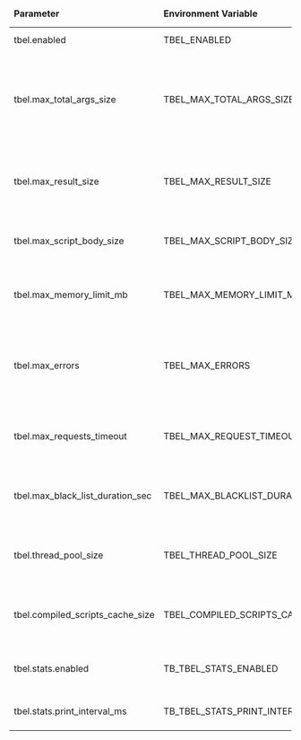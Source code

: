 <table>
  <thead>
      <tr>
          <td style="width: 25%"><b>Parameter</b></td><td style="width: 30%"><b>Environment Variable</b></td><td style="width: 15%"><b>Default Value</b></td><td style="width: 30%"><b>Description</b></td>
      </tr>
  </thead>
  <tbody>
      <tr>
          <td>tbel.enabled</td>
          <td>TBEL_ENABLED</td>
          <td>true</td>
          <td>Enable/Disable TBEL feature.</td>
      </tr>
      <tr>
          <td>tbel.max_total_args_size</td>
          <td>TBEL_MAX_TOTAL_ARGS_SIZE</td>
          <td>100000</td>
          <td>Limit on the number of arguments that are passed to the function to execute the script</td>
      </tr>
      <tr>
          <td>tbel.max_result_size</td>
          <td>TBEL_MAX_RESULT_SIZE</td>
          <td>300000</td>
          <td>Maximum allowed symbols in a result after processing a script</td>
      </tr>
      <tr>
          <td>tbel.max_script_body_size</td>
          <td>TBEL_MAX_SCRIPT_BODY_SIZE</td>
          <td>50000</td>
          <td>Maximum allowed symbols in script body</td>
      </tr>
      <tr>
          <td>tbel.max_memory_limit_mb</td>
          <td>TBEL_MAX_MEMORY_LIMIT_MB</td>
          <td>8</td>
          <td>Maximum allowed TBEL script execution memory</td>
      </tr>
      <tr>
          <td>tbel.max_errors</td>
          <td>TBEL_MAX_ERRORS</td>
          <td>3</td>
          <td>Maximum allowed TBEL script execution errors before it will be blacklisted</td>
      </tr>
      <tr>
          <td>tbel.max_requests_timeout</td>
          <td>TBEL_MAX_REQUEST_TIMEOUT</td>
          <td>500</td>
          <td>TBEL Eval max request timeout in milliseconds. 0 - no timeout</td>
      </tr>
      <tr>
          <td>tbel.max_black_list_duration_sec</td>
          <td>TBEL_MAX_BLACKLIST_DURATION_SEC</td>
          <td>60</td>
          <td>Maximum time in seconds for black listed function to stay in the list.</td>
      </tr>
      <tr>
          <td>tbel.thread_pool_size</td>
          <td>TBEL_THREAD_POOL_SIZE</td>
          <td>50</td>
          <td>Specify thread pool size for javascript executor service</td>
      </tr>
      <tr>
          <td>tbel.compiled_scripts_cache_size</td>
          <td>TBEL_COMPILED_SCRIPTS_CACHE_SIZE</td>
          <td>1000</td>
          <td>Maximum cache size of TBEL compiled scripts</td>
      </tr>
      <tr>
          <td>tbel.stats.enabled</td>
          <td>TB_TBEL_STATS_ENABLED</td>
          <td>false</td>
          <td>Enable/Disable stats collection for TBEL engine</td>
      </tr>
      <tr>
          <td>tbel.stats.print_interval_ms</td>
          <td>TB_TBEL_STATS_PRINT_INTERVAL_MS</td>
          <td>10000</td>
          <td>Interval of logging for TBEL stats</td>
      </tr>
  </tbody>
</table>
